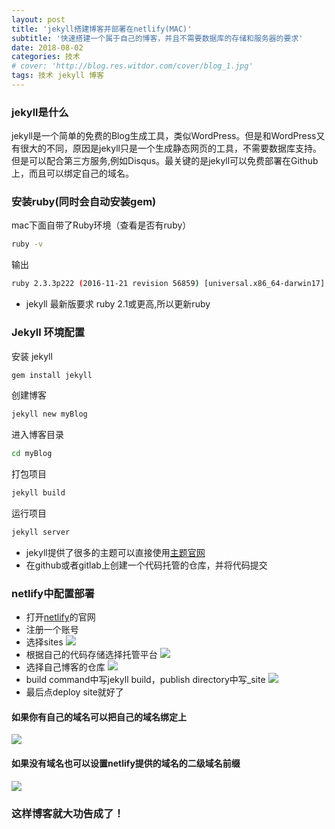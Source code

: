 ```yaml
---
layout: post
title: 'jekyll搭建博客并部署在netlify(MAC)'
subtitle: '快速搭建一个属于自己的博客，并且不需要数据库的存储和服务器的要求'
date: 2018-08-02
categories: 技术
# cover: 'http://blog.res.witdor.com/cover/blog_1.jpg'
tags: 技术 jekyll 博客
---
```

### jekyll是什么

jekyll是一个简单的免费的Blog生成工具，类似WordPress。但是和WordPress又有很大的不同，原因是jekyll只是一个生成静态网页的工具，不需要数据库支持。但是可以配合第三方服务,例如Disqus。最关键的是jekyll可以免费部署在Github上，而且可以绑定自己的域名。

### 安装ruby(同时会自动安装gem)
mac下面自带了Ruby环境（查看是否有ruby）
```bash
ruby -v 
```
输出
```bash
ruby 2.3.3p222 (2016-11-21 revision 56859) [universal.x86_64-darwin17]
```
+ jekyll 最新版要求 ruby 2.1或更高,所以更新ruby

### Jekyll 环境配置

安装 jekyll

```bash
gem install jekyll  
```

创建博客

```bash
jekyll new myBlog 
```

进入博客目录

```bash
cd myBlog
```
打包项目

```bash
jekyll build
```
运行项目

```bash
jekyll server
```
* jekyll提供了很多的主题可以直接使用[主题官网](http://jekyllthemes.org/)
* 在github或者gitlab上创建一个代码托管的仓库，并将代码提交
### netlify中配置部署
* 打开[netlify](https://app.netlify.com/)的官网
* 注册一个账号
* 选择sites
![](http://blog.res.witdor.com/article/2018_8_3_1.png)
* 根据自己的代码存储选择托管平台
![](http://blog.res.witdor.com/article/2018_8_3_2.png)
* 选择自己博客的仓库
![](http://blog.res.witdor.com/article/2018_8_3_3.png)
* build command中写jekyll build，publish directory中写_site
![](http://blog.res.witdor.com/article/2018_8_3_4.png)
* 最后点deploy site就好了

#### 如果你有自己的域名可以把自己的域名绑定上
![](http://blog.res.witdor.com/article/2018_8_3_5.png)

#### 如果没有域名也可以设置netlify提供的域名的二级域名前缀
![](http://blog.res.witdor.com/article/2018_8_3_6.png)

### 这样博客就大功告成了！